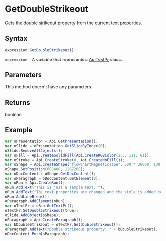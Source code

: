 # GetDoubleStrikeout

Gets the double strikeout property from the current text properties.

## Syntax

```javascript
expression.GetDoubleStrikeout();
```

`expression` - A variable that represents a [ApiTextPr](../ApiTextPr.md) class.

## Parameters

This method doesn't have any parameters.

## Returns

boolean

## Example



```javascript editor-
var oPresentation = Api.GetPresentation();
var oSlide = oPresentation.GetSlideByIndex(0);
oSlide.RemoveAllObjects();
var oFill = Api.CreateSolidFill(Api.CreateRGBColor(255, 111, 61));
var oStroke = Api.CreateStroke(0, Api.CreateNoFill());
var oShape = Api.CreateShape("flowChartMagneticTape", 300 * 36000, 130 * 36000, oFill, oStroke);
oShape.SetPosition(608400, 1267200);
var oDocContent = oShape.GetDocContent();
var oParagraph = oDocContent.GetElement(0);
var oRun = Api.CreateRun();
oRun.AddText("This is just a sample text. ");
oRun.AddText("The text properties are changed and the style is added to the paragraph. ");
oRun.AddLineBreak();
oParagraph.AddElement(oRun);
var oTextPr = oRun.GetTextPr();
oTextPr.SetDoubleStrikeout(true);
oSlide.AddObject(oShape);
oParagraph = Api.CreateParagraph();
var bDoubleStrikeout = oTextPr.GetDoubleStrikeout();
oParagraph.AddText("Double strikeout property: " + bDoubleStrikeout);
oDocContent.Push(oParagraph);
```
